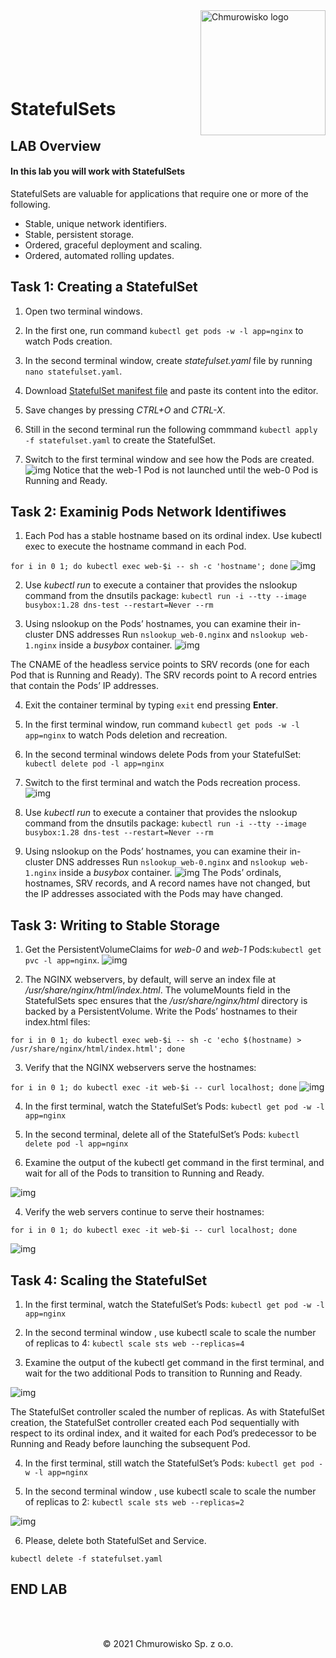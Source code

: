 <img src="../../../img/logo.png" alt="Chmurowisko logo" width="200" align="right">
<br><br>
<br><br>
<br><br>

# StatefulSets

## LAB Overview

#### In this lab you will work with StatefulSets

StatefulSets are valuable for applications that require one or more of the following.
* Stable, unique network identifiers.
* Stable, persistent storage.
* Ordered, graceful deployment and scaling.
* Ordered, automated rolling updates.

## Task 1: Creating a StatefulSet

1. Open two terminal windows.

2. In the first one, run command ``kubectl get pods -w -l app=nginx`` to watch Pods creation.

3. In the second terminal window, create *statefulset.yaml* file by running ``nano statefulset.yaml``.

4. Download [StatefulSet manifest file](./files/statefulset.yaml) and paste its content into the editor.
5. Save changes by pressing *CTRL+O* and *CTRL-X*.

6. Still in the second terminal run the following commmand ``kubectl apply -f statefulset.yaml`` to create the StatefulSet.
7. Switch to the first terminal window and see how the Pods are created.
![img](./img/ss1.png)
Notice that the web-1 Pod is not launched until the web-0 Pod is Running and Ready.

## Task 2: Examinig Pods Network Identifiwes

1. Each Pod has a stable hostname based on its ordinal index. Use kubectl exec to execute the hostname command in each Pod.

``
for i in 0 1; do kubectl exec web-$i -- sh -c 'hostname'; done
``
![img](./img/ss2.png)

2. Use *kubectl run* to execute a container that provides the nslookup command from the dnsutils package:
``
kubectl run -i --tty --image busybox:1.28 dns-test --restart=Never --rm
``

3. Using nslookup on the Pods’ hostnames, you can examine their in-cluster DNS addresses Run
``nslookup web-0.nginx``
and 
``nslookup web-1.nginx`` inside a *busybox* container.
![img](./img/ss3.png)

The CNAME of the headless service points to SRV records (one for each Pod that is Running and Ready). The SRV records point to A record entries that contain the Pods’ IP addresses.

4. Exit the container terminal by typing ``exit`` end pressing **Enter**.
5. In the first terminal window, run command ``kubectl get pods -w -l app=nginx`` to watch Pods deletion and recreation.
6. In the second terminal windows delete Pods from your StatefulSet:
``
kubectl delete pod -l app=nginx
``
7. Switch to the first terminal and watch the Pods recreation process.
![img](./img/ss4.png)

8. Use *kubectl run* to execute a container that provides the nslookup command from the dnsutils package:
``
kubectl run -i --tty --image busybox:1.28 dns-test --restart=Never --rm
``

9. Using nslookup on the Pods’ hostnames, you can examine their in-cluster DNS addresses Run
``nslookup web-0.nginx``
and 
``nslookup web-1.nginx`` inside a *busybox* container.
![img](./img/ss5.png)
The Pods’ ordinals, hostnames, SRV records, and A record names have not changed, but the IP addresses associated with the Pods may have changed. 

## Task 3: Writing to Stable Storage

1. Get the PersistentVolumeClaims for *web-0* and *web-1* Pods:``kubectl get pvc -l app=nginx``.
![img](./img/ss6.png)

2. The NGINX webservers, by default, will serve an index file at */usr/share/nginx/html/index.html*. The volumeMounts field in the StatefulSets spec ensures that the */usr/share/nginx/html* directory is backed by a PersistentVolume.
Write the Pods’ hostnames to their index.html files:

``for i in 0 1; do kubectl exec web-$i -- sh -c 'echo $(hostname) > /usr/share/nginx/html/index.html'; done
``

3. Verify that the NGINX webservers serve the hostnames:

``
for i in 0 1; do kubectl exec -it web-$i -- curl localhost; done
``
![img](./img/ss7.png)

4. In the first terminal, watch the StatefulSet’s Pods: ```kubectl get pod -w -l app=nginx```

2. In the second terminal, delete all of the StatefulSet’s Pods: ```kubectl delete pod -l app=nginx```

3. Examine the output of the kubectl get command in the first terminal, and wait for all of the Pods to transition to Running and Ready.

![img](./img/ss8.png)

4. Verify the web servers continue to serve their hostnames: 

```for i in 0 1; do kubectl exec -it web-$i -- curl localhost; done```

![img](./img/ss9.png)

## Task 4: Scaling the StatefulSet

1. In the first terminal, watch the StatefulSet’s Pods: ```kubectl get pod -w -l app=nginx```

2. In the second terminal window , use kubectl scale to scale the number of replicas to 4: ```kubectl scale sts web --replicas=4```

3. Examine the output of the kubectl get command in the first terminal, and wait for the two additional Pods to transition to Running and Ready.

![img](./img/ss10.png)

The StatefulSet controller scaled the number of replicas. As with StatefulSet creation, the StatefulSet controller created each Pod sequentially with respect to its ordinal index, and it waited for each Pod’s predecessor to be Running and Ready before launching the subsequent Pod.

4. In the first terminal, still watch the StatefulSet’s Pods: ```kubectl get pod -w -l app=nginx```

5. In the second terminal window , use kubectl scale to scale the number of replicas to 2: ```kubectl scale sts web --replicas=2```

![img](./img/ss11.png)

6. Please, delete both StatefulSet and Service.

```kubectl delete -f statefulset.yaml```

## END LAB

<br><br>

<center><p>&copy; 2021 Chmurowisko Sp. z o.o.<p></center>
